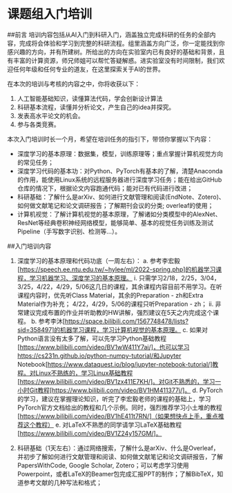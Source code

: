 # 课题组入门培训
##前言
培训内容包括从AI入门到科研入门，涵盖独立完成科研的任务的全部内容，完成将会体验和学习到完整的科研流程。组里涵盖方向广泛，你一定能找到你感兴趣的方向，并有所建树。所给出的方向在实验室内已有良好的基础和背景，且有丰富的计算资源，师兄师姐可以帮忙答疑解惑。进实验室没有时间限制，我们欢迎任何年级和任何专业的道友，在这里探索关于AI的世界。

在本次的培训与考核的内容之中，你将收获以下：
1. 人工智能基础知识，读懂算法代码，学会创新设计算法
2. 科研基本流程，读懂并分析论文，产生自己的idea并探究。
3. 发表高水平论文的机会。
4. 参与各类竞赛。

本次入门培训时长一个月，希望在培训任务的指引下，带领你掌握以下内容：
- 深度学习的基本原理：数据集，模型，训练原理等；重点掌握计算机视觉方向的常见任务；
- 深度学习代码的基本功：对Python、PyTorch有基本的了解，清楚Anaconda的作用，能使用Linux系统的远程服务器进行深度学习任务；能在给出GitHub仓库的情况下，根据论文内容跑通代码；能对已有代码进行改进；
- 科研基础：了解什么是arXiv、如何进行文献管理和阅读(EndNote、Zotero)、如何做文献笔记和论文调研报告；了解期刊会议的分类; overleaf的使用；
- 计算机视觉：了解计算机视觉的基本原理，了解诸如分类模型中的AlexNet、ResNet等经典卷积神经网络模型，能够简单、基本的视觉任务训练及测试Pipeline（手写数字识别、检测等...）。

##入门培训内容
1. 深度学习的基本原理和代码功底（一周左右）：
     a. 参考李宏毅[https://speech.ee.ntu.edu.tw/~hylee/ml/2022-spring.php]的机器学习课程，学习机器学习、深度学习的基本原理。
          i. 只需学习2/18，2/25，3/04，3/25，4/22，4/29，5/06这几日的课程，其余课程内容目前不用学习。在听课程内容时，优先听Class Material，其余的Preparation - zh和Extra Material作为补充；                            4/22，4/29，5/06的课程只听Preparation - zh；
          ii. 非常建议完成布置的作业并听助教的HW讲解，强烈建议在5天之内完成这个课程。
     b. 参考李沐[https://space.bilibili.com/1567748478/lists?sid=358497]的机器学习课程，学习计算机视觉的基本原理。
     c. 如果对Python语言没有太多了解，可以先学习Python基础教程[https://www.bilibili.com/video/BV1wW411Y7ai/]，也可以学习https://cs231n.github.io/python-numpy-tutorial/和Jupyter Notebook[https://www.dataquest.io/blog/jupyter-notebook-tutorial/]教程。对Linux不熟练的，学习Linux基础教程[https://www.bilibili.com/video/BV1zx411E7KH/]。对Git不熟悉的，学习一小时Git教程[https://www.bilibili.com/video/BV1HM411377j/]。
     d. PyTorch的学习，建议在掌握理论知识，听完了李宏毅老师的课程的基础上，学习PyTorch官方文档给出的教程和几个示例。同时，强烈推荐学习小土堆的教程[https://www.bilibili.com/video/BV1hE411t7RN/]（如果想快点上手，重点推荐这个教程）
     e. 对LaTeX不熟悉的同学请学习LaTeX基础教程[https://www.bilibili.com/video/BV1Z24y157GM/]。

2. 科研基础（1天左右）：通过网络搜索，了解什么是arXiv、什么是Overleaf，并初步了解如何进行文献管理和阅读、如何做文献笔记和论文调研报告，了解PapersWithCode, Google Scholar, Zotero；可以考虑学习使用Powerpoint，或者LaTeX的Beamer包完成汇报PPT的制作；了解BibTeX，知道参考文献的几种写法和格式；
